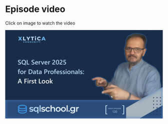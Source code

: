 # Episode video

Click on image to watch the video

[![Watch the video](./ytimage.png)](https://youtu.be/OE9p7GKlWzQ)


